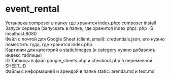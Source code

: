 # event_rental  
Установка composer в папку где хранится index.php: composer install  
Запуск сервера (запускать в папке, где хранится index.php): php -S localhost:8080  
Файл с почтой для Google Sheet (client_email): credentials.json, его нужно поместить туда, где хранится index.php  
Картинки для категорий в static/images (к category нужно добавлять индекс таблицы)  
ID Таблицы в файл google_sheets.php и checkout.php в переменной SHEET_ID  
Файлы с информацией и арендой в папке static: arenda.md и text.md  
